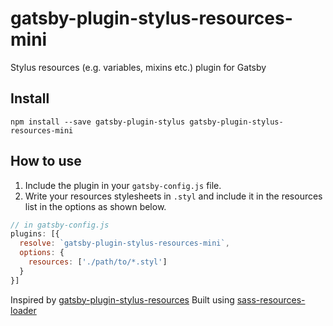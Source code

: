 # gatsby-plugin-stylus-resources-mini

Stylus resources (e.g. variables, mixins etc.) plugin for Gatsby

## Install

`npm install --save gatsby-plugin-stylus gatsby-plugin-stylus-resources-mini`

## How to use

1.  Include the plugin in your `gatsby-config.js` file.
2.  Write your resources stylesheets in `.styl` and include it in the resources list in the options as shown below.

```javascript
// in gatsby-config.js
plugins: [{
  resolve: `gatsby-plugin-stylus-resources-mini`,
  options: {
    resources: ['./path/to/*.styl']
  }
}]
```

Inspired by [gatsby-plugin-stylus-resources](https://github.com/JimmyBeldone/gatsby-plugin-stylus-resources)
Built using [sass-resources-loader](https://github.com/shakacode/sass-resources-loader)